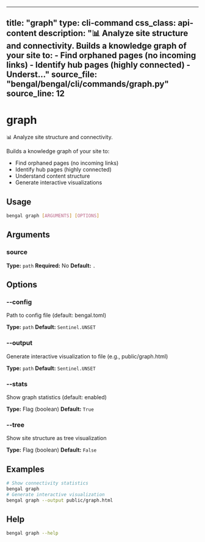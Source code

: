 
---
title: "graph"
type: cli-command
css_class: api-content
description: "📊 Analyze site structure and connectivity.  Builds a knowledge graph of your site to: - Find orphaned pages (no incoming links) - Identify hub pages (highly connected) - Underst..."
source_file: "bengal/bengal/cli/commands/graph.py"
source_line: 12
---

# graph

📊 Analyze site structure and connectivity.

Builds a knowledge graph of your site to:
- Find orphaned pages (no incoming links)
- Identify hub pages (highly connected)
- Understand content structure
- Generate interactive visualizations


## Usage

```bash
bengal graph [ARGUMENTS] [OPTIONS]
```

## Arguments

### source

**Type:** `path`
**Required:** No
**Default:** `.`


## Options

### --config

Path to config file (default: bengal.toml)

**Type:** `path`
**Default:** `Sentinel.UNSET`

### --output

Generate interactive visualization to file (e.g., public/graph.html)

**Type:** `path`
**Default:** `Sentinel.UNSET`

### --stats

Show graph statistics (default: enabled)

**Type:** Flag (boolean)
**Default:** `True`

### --tree

Show site structure as tree visualization

**Type:** Flag (boolean)
**Default:** `False`



## Examples

```bash
# Show connectivity statistics
bengal graph
# Generate interactive visualization
bengal graph --output public/graph.html
```



## Help

```bash
bengal graph --help
```
